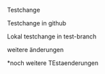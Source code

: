 Testchange

Testchange in github

Lokal testchange in test-branch

weitere änderungen

\*noch weitere TEstaenderungen
